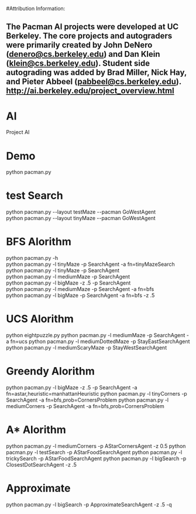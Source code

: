 #Attribution Information: 

The Pacman AI projects were developed at UC Berkeley. The core projects and autograders were primarily created by John DeNero (denero@cs.berkeley.edu) and Dan Klein (klein@cs.berkeley.edu). Student side autograding was added by Brad Miller, Nick Hay, and Pieter Abbeel (pabbeel@cs.berkeley.edu). http://ai.berkeley.edu/project_overview.html
----------------------------------------------------------------------------------------------------------------------------
# AI
Project AI
# Demo
python pacman.py
# test Search
python pacman.py --layout testMaze --pacman GoWestAgent   
python pacman.py --layout tinyMaze --pacman GoWestAgent
# BFS Alorithm
python pacman.py -h     
python pacman.py -l tinyMaze -p SearchAgent -a fn=tinyMazeSearch      
python pacman.py -l tinyMaze -p SearchAgent       
python pacman.py -l mediumMaze -p SearchAgent       
python pacman.py -l bigMaze -z .5 -p SearchAgent        
python pacman.py -l mediumMaze -p SearchAgent -a fn=bfs         
python pacman.py -l bigMaze -p SearchAgent -a fn=bfs -z .5          
# UCS Alorithm
python eightpuzzle.py
python pacman.py -l mediumMaze -p SearchAgent -a fn=ucs
python pacman.py -l mediumDottedMaze -p StayEastSearchAgent
python pacman.py -l mediumScaryMaze -p StayWestSearchAgent
# Greendy Alorithm
python pacman.py -l bigMaze -z .5 -p SearchAgent -a fn=astar,heuristic=manhattanHeuristic 
python pacman.py -l tinyCorners -p SearchAgent -a fn=bfs,prob=CornersProblem
python pacman.py -l mediumCorners -p SearchAgent -a fn=bfs,prob=CornersProblem
# A* Alorithm
python pacman.py -l mediumCorners -p AStarCornersAgent -z 0.5
python pacman.py -l testSearch -p AStarFoodSearchAgent
python pacman.py -l trickySearch -p AStarFoodSearchAgent
python pacman.py -l bigSearch -p ClosestDotSearchAgent -z .5 
# Approximate
python pacman.py -l bigSearch -p ApproximateSearchAgent -z .5 -q 

